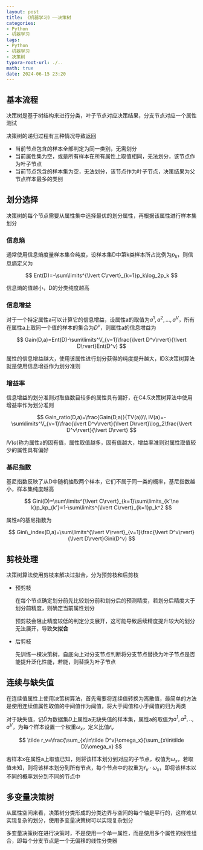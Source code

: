 ```yaml
---
layout: post
title: 《机器学习》——决策树
categories:
- Python
- 机器学习
tags:
- Python
- 机器学习
- 决策树
typora-root-url: ./..
math: true
date: 2024-06-15 23:20
---
```


## 基本流程

决策树是基于树结构来进行分类，叶子节点对应决策结果，分支节点对应一个属性测试

决策树的递归过程有三种情况导致返回

-   当前节点包含的样本全部判定为同一类别，无需划分
-   当前属性集为空，或是所有样本在所有属性上取值相同，无法划分，该节点作为叶子节点
-   当前节点包含的样本集为空，无法划分，该节点作为叶子节点，决策结果为父节点样本最多的类别

## 划分选择

决策树的每个节点需要从属性集中选择最优的划分属性，再根据该属性进行样本集划分

### 信息熵

通常使用信息熵度量样本集合纯度，设样本集D中第k类样本所占比例为$p_k$，则信息熵定义为

$$
Ent(D)=-\sum\limits^{\lvert C\rvert}_{k=1}p_k\log_2p_k
$$

信息熵的值越小，D的分类纯度越高

### 信息增益

对于一个特定属性a可以计算它的信息增益，设属性a的取值为$a^1,a^2,...,a^V$，所有在属性a上取同一个值的样本的集合为$D^v$，则属性a的信息增益为

$$
Gain(D,a)=Ent(D)-\sum\limits^V_{v=1}\frac{\lvert D^v\rvert}{\lvert D\rvert}Ent(D^v)
$$

属性的信息增益越大，使用该属性进行划分获得的纯度提升越大，ID3决策树算法就是使用信息增益作为划分准则

### 增益率

信息增益的划分准则对取值数目较多的属性具有偏好，在C4.5决策树算法中使用增益率作为划分准则

$$
Gain_ratio(D,a)=\frac{Gain(D,a)}{TV(a)}\\
IV(a)=-\sum\limits^V_{v=1}\frac{\lvert D^v\rvert}{\lvert D\rvert}\log_2\frac{\lvert D^v\rvert}{\lvert D\rvert}
$$

$IV(a)$称为属性a的固有值，属性取值越多，固有值越大，增益率准则对属性取值较少的属性具有偏好

### 基尼指数

基尼指数反映了从D中随机抽取两个样本，它们不属于同一类的概率，基尼指数越小，样本集纯度越高

$$
Gini(D)=\sum\limits^{\lvert C\rvert}_{k=1}\sum\limits_{k'\ne k}p_kp_{k'}=1-\sum\limits^{\lvert C\rvert}_{k=1}p_k^2
$$

属性a的基尼指数为

$$
Gini\_index(D,a)=\sum\limits^{\lvert V\rvert}_{v=1}\frac{\lvert D^v\rvert}{\lvert D\rvert}Gini(D^v)
$$

## 剪枝处理

决策树算法使用剪枝来解决过拟合，分为预剪枝和后剪枝

-   预剪枝

    在每个节点确定划分前先比较划分前和划分后的预测精度，若划分后精度大于划分前精度，则确定当前属性划分

    预剪枝会阻止精度较低的判定分支展开，这可能导致后续精度提升较大的划分无法展开，导致**欠拟合**

-   后剪枝

    先训练一棵决策树，自底向上对分支节点判断将分支节点替换为叶子节点是否能提升泛化性能，若能，则替换为叶子节点

## 连续与缺失值

在连续值属性上使用决策树算法，首先需要将连续值转换为离散值，最简单的方法是使用连续值属性取值的中间值作为阈值，将大于阈值和小于阈值的归为两类

对于缺失值，记$\tilde D$为数据集$D$上属性a无缺失值的样本集，属性a的取值为$a^1,a^2,..,a^V$，为每个样本设置一个权重$\omega_x$，定义比值$\tilde r_v$

$$
\tilde r_v=\frac{\sum_{x\in\tilde D^v}\omega_x}{\sum_{x\in\tilde D}\omega_x}
$$

若样本x在属性a上取值已知，则将该样本划分到对应的子节点，权值为$\omega_x$，若取值未知，则将该样本划分到所有节点，每个节点中的权重为$\tilde r_v\cdot\omega_x$，即将该样本以不同的概率划分到不同的节点中

## 多变量决策树

从属性空间来看，决策树分类形成的分类边界与空间的每个轴是平行的，这样难以实现复杂的划分，使用多变量决策树可以实现复杂划分

多变量决策树在进行决策时，不是使用一个单一属性，而是使用多个属性的线性组合，即每个分支节点是一个无偏移的线性分类器
